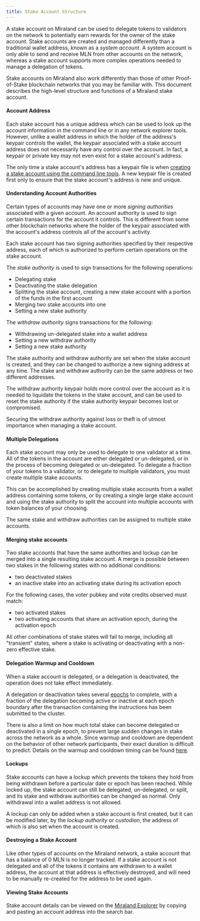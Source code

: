 ```yaml
---
title: Stake Account Structure
---
```


A stake account on Miraland can be used to delegate tokens to validators on
the network to potentially earn rewards for the owner of the stake account.
Stake accounts are created and managed differently than a traditional wallet
address, known as a _system account_. A system account is only able to send and
receive MLN from other accounts on the network, whereas a stake account supports
more complex operations needed to manage a delegation of tokens.

Stake accounts on Miraland also work differently than those of other Proof-of-Stake
blockchain networks that you may be familiar with. This document describes the
high-level structure and functions of a Miraland stake account.

#### Account Address

Each stake account has a unique address which can be used to look up the account
information in the command line or in any network explorer tools. However,
unlike a wallet address in which the holder of the address's keypair controls
the wallet, the keypair associated with a stake account address does not necessarily have
any control over the account. In fact, a keypair or private key may not even
exist for a stake account's address.

The only time a stake account's address has a keypair file is when [creating
a stake account using the command line tools](../cli/delegate-stake.md#create-a-stake-account).
A new keypair file is created first only to ensure that the stake account's
address is new and unique.

#### Understanding Account Authorities

Certain types of accounts may have one or more _signing authorities_
associated with a given account. An account authority is used to sign certain
transactions for the account it controls. This is different from
some other blockchain networks where the holder of the keypair associated with
the account's address controls all of the account's activity.

Each stake account has two signing authorities specified by their respective address,
each of which is authorized to perform certain operations on the stake account.

The _stake authority_ is used to sign transactions for the following operations:

- Delegating stake
- Deactivating the stake delegation
- Splitting the stake account, creating a new stake account with a portion of the
  funds in the first account
- Merging two stake accounts into one
- Setting a new stake authority

The _withdraw authority_ signs transactions for the following:

- Withdrawing un-delegated stake into a wallet address
- Setting a new withdraw authority
- Setting a new stake authority

The stake authority and withdraw authority are set when the stake account is
created, and they can be changed to authorize a new signing address at any time.
The stake and withdraw authority can be the same address or two different
addresses.

The withdraw authority keypair holds more control over the account as it is
needed to liquidate the tokens in the stake account, and can be used to reset
the stake authority if the stake authority keypair becomes lost or compromised.

Securing the withdraw authority against loss or theft is of utmost importance
when managing a stake account.

#### Multiple Delegations

Each stake account may only be used to delegate to one validator at a time.
All of the tokens in the account are either delegated or un-delegated, or in the
process of becoming delegated or un-delegated. To delegate a fraction of your
tokens to a validator, or to delegate to multiple validators, you must create
multiple stake accounts.

This can be accomplished by creating multiple stake accounts from a wallet
address containing some tokens, or by creating a single large stake account
and using the stake authority to split the account into multiple accounts
with token balances of your choosing.

The same stake and withdraw authorities can be assigned to multiple
stake accounts.

#### Merging stake accounts

Two stake accounts that have the same authorities and lockup can be merged into
a single resulting stake account. A merge is possible between two stakes in the
following states with no additional conditions:

- two deactivated stakes
- an inactive stake into an activating stake during its activation epoch

For the following cases, the voter pubkey and vote credits observed must match:

- two activated stakes
- two activating accounts that share an activation epoch, during the activation epoch

All other combinations of stake states will fail to merge, including all "transient"
states, where a stake is activating or deactivating with a non-zero effective stake.

#### Delegation Warmup and Cooldown

When a stake account is delegated, or a delegation is deactivated, the operation
does not take effect immediately.

A delegation or deactivation takes several [epochs](../terminology.md#epoch)
to complete, with a fraction of the delegation becoming active or inactive at
each epoch boundary after the transaction containing the instructions has been
submitted to the cluster.

There is also a limit on how much total stake can become delegated or
deactivated in a single epoch, to prevent large sudden changes in stake across
the network as a whole. Since warmup and cooldown are dependent on the behavior
of other network participants, their exact duration is difficult to predict.
Details on the warmup and cooldown timing can be found
[here](../cluster/stake-delegation-and-rewards.md#stake-warmup-cooldown-withdrawal).

#### Lockups

Stake accounts can have a lockup which prevents the tokens they hold from being
withdrawn before a particular date or epoch has been
reached. While locked up, the stake account can still be delegated, un-delegated,
or split, and its stake and withdraw authorities can be changed as normal. Only
withdrawal into a wallet address is not allowed.

A lockup can only be added when a stake account is first created, but it can be
modified later, by the _lockup authority_ or _custodian_, the address of which
is also set when the account is created.

#### Destroying a Stake Account

Like other types of accounts on the Miraland network, a stake account that has a
balance of 0 MLN is no longer tracked. If a stake account is not delegated
and all of the tokens it contains are withdrawn to a wallet address, the account
at that address is effectively destroyed, and will need to be manually
re-created for the address to be used again.

#### Viewing Stake Accounts

Stake account details can be viewed on the [Miraland Explorer](http://explorer.miraland.top/accounts)
by copying and pasting an account address into the search bar.
